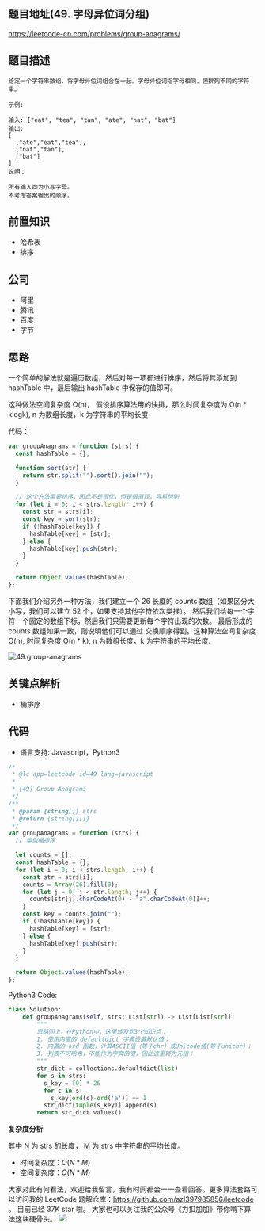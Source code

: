 ## 题目地址(49. 字母异位词分组)

https://leetcode-cn.com/problems/group-anagrams/

## 题目描述

```
给定一个字符串数组，将字母异位词组合在一起。字母异位词指字母相同，但排列不同的字符串。

示例:

输入: ["eat", "tea", "tan", "ate", "nat", "bat"]
输出:
[
  ["ate","eat","tea"],
  ["nat","tan"],
  ["bat"]
]
说明：

所有输入均为小写字母。
不考虑答案输出的顺序。

```

## 前置知识

- 哈希表
- 排序

## 公司

- 阿里
- 腾讯
- 百度
- 字节

## 思路

一个简单的解法就是遍历数组，然后对每一项都进行排序，然后将其添加到 hashTable 中，最后输出 hashTable 中保存的值即可。

这种做法空间复杂度 O(n)， 假设排序算法用的快排，那么时间复杂度为 O(n \* klogk), n 为数组长度，k 为字符串的平均长度

代码：

```js
var groupAnagrams = function (strs) {
  const hashTable = {};

  function sort(str) {
    return str.split("").sort().join("");
  }

  // 这个方法需要排序，因此不是很优，但是很直观，容易想到
  for (let i = 0; i < strs.length; i++) {
    const str = strs[i];
    const key = sort(str);
    if (!hashTable[key]) {
      hashTable[key] = [str];
    } else {
      hashTable[key].push(str);
    }
  }

  return Object.values(hashTable);
};
```

下面我们介绍另外一种方法，我们建立一个 26 长度的 counts 数组（如果区分大小写，我们可以建立 52 个，如果支持其他字符依次类推）。
然后我们给每一个字符一个固定的数组下标，然后我们只需要更新每个字符出现的次数。 最后形成的 counts 数组如果一致，则说明他们可以通过
交换顺序得到。这种算法空间复杂度 O(n), 时间复杂度 O(n \* k), n 为数组长度，k 为字符串的平均长度.

![49.group-anagrams](https://tva1.sinaimg.cn/large/007S8ZIlly1ghlubhv58qj30n209474l.jpg)

## 关键点解析

- 桶排序

## 代码

- 语言支持: Javascript，Python3

```js
/*
 * @lc app=leetcode id=49 lang=javascript
 *
 * [49] Group Anagrams
 */
/**
 * @param {string[]} strs
 * @return {string[][]}
 */
var groupAnagrams = function (strs) {
  // 类似桶排序

  let counts = [];
  const hashTable = {};
  for (let i = 0; i < strs.length; i++) {
    const str = strs[i];
    counts = Array(26).fill(0);
    for (let j = 0; j < str.length; j++) {
      counts[str[j].charCodeAt(0) - "a".charCodeAt(0)]++;
    }
    const key = counts.join("");
    if (!hashTable[key]) {
      hashTable[key] = [str];
    } else {
      hashTable[key].push(str);
    }
  }

  return Object.values(hashTable);
};
```

Python3 Code:

```Python
class Solution:
    def groupAnagrams(self, strs: List[str]) -> List[List[str]]:
        """
        思路同上，在Python中，这里涉及到3个知识点：
        1. 使用内置的 defaultdict 字典设置默认值；
        2. 内置的 ord 函数，计算ASCII值（等于chr）或Unicode值(等于unichr)；
        3. 列表不可哈希，不能作为字典的键，因此这里转为元组；
        """
        str_dict = collections.defaultdict(list)
        for s in strs:
          s_key = [0] * 26
          for c in s:
            s_key[ord(c)-ord('a')] += 1
          str_dict[tuple(s_key)].append(s)
        return str_dict.values()
```

**复杂度分析**

其中 N 为 strs 的长度， M 为 strs 中字符串的平均长度。

- 时间复杂度：$O(N * M)$
- 空间复杂度：$O(N * M)$

大家对此有何看法，欢迎给我留言，我有时间都会一一查看回答。更多算法套路可以访问我的 LeetCode 题解仓库：https://github.com/azl397985856/leetcode 。 目前已经 37K star 啦。
大家也可以关注我的公众号《力扣加加》带你啃下算法这块硬骨头。
![](https://tva1.sinaimg.cn/large/007S8ZIlly1gfcuzagjalj30p00dwabs.jpg)
